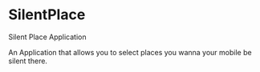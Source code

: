 # SilentPlace
Silent Place Application

An Application that allows you to select places you wanna your mobile be silent there.
